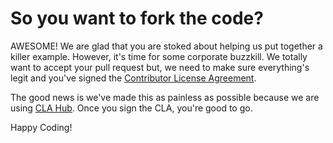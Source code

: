 # So you want to fork the code? #
AWESOME! We are glad that you are stoked about helping us put together a killer example. However, it's time for some corporate buzzkill.
We totally want to accept your pull request but, we need to make sure everything's legit and you've signed the <a href="https://www.clahub.com/agreements/jivesoftware/GitHub4Jive">Contributor License Agreement</a>.

The good news is we've made this as painless as possible because we are using [CLA Hub](https://www.clahub.com/). Once you sign the CLA, you're good to go.

Happy Coding!

